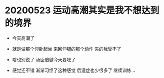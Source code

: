 
# 20200523 运动高潮其实是我不想达到的境界

- 今天高潮了 

- 就是做那个仰卧起坐 来回伸腿的那个动作  夹的我受不了 

- 啥也别说了 汤臣倍健今天要吃了 

- 感觉还不错 渐渐习惯了这种感觉  后遗症也少很多了    继续训练...

